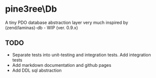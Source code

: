 # pine3ree\Db

A tiny PDO database abstraction layer very much inspired by (zend/laminas)-db - WIP (ver. 0.9.x)

## TODO

- Separate tests into unit-testing and integration tests. Add integration tests
- Add markdown documentation and github pages
- Add DDL sql abstraction